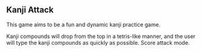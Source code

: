 Kanji Attack
------------

This game aims to be a fun and dynamic kanji practice game.

Kanji compounds will drop from the top in a tetris-like manner, and the user will type the kanji compounds as quickly as possible. Score attack mode.